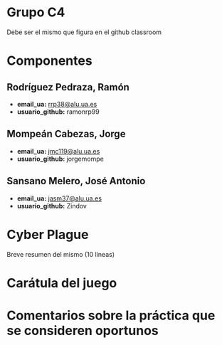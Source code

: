 # Grupo C4
Debe ser el mismo que figura en el github classroom

# Componentes

## Rodríguez Pedraza, Ramón
- **email_ua:** rrp38@alu.ua.es
- **usuario_github:** ramonrp99

## Mompeán Cabezas, Jorge
- **email_ua:** jmc119@alu.ua.es
- **usuario_github:** jorgemompe

## Sansano Melero, José Antonio
- **email_ua:** jasm37@alu.ua.es
- **usuario_github:** Zindov


# Cyber Plague
Breve resumen del mismo (10 líneas)

# Carátula del juego

# Comentarios sobre la práctica que se consideren oportunos
